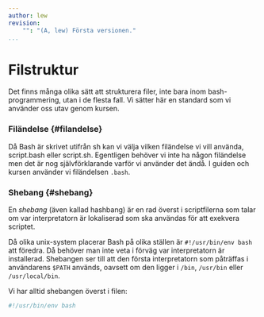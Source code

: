 ```yaml
---
author: lew
revision:
    "": "(A, lew) Första versionen."
...
```

Filstruktur
=======================

Det finns många olika sätt att strukturera filer, inte bara inom bash-programmering, utan i de flesta fall. Vi sätter här en standard som vi använder oss utav genom kursen.



### Filändelse {#filandelse}

Då Bash är skrivet utifrån sh kan vi välja vilken filändelse vi vill använda, script.bash eller script.sh. Egentligen behöver vi inte ha någon filändelse men det är nog självförklarande varför vi använder det ändå. I guiden och kursen använder vi filändelsen `.bash`.



### Shebang {#shebang}

En *shebang* (även kallad hashbang) är en rad överst i scriptfilerna som talar om var interpretatorn är lokaliserad som ska användas för att exekvera scriptet.

Då olika unix-system placerar Bash på olika ställen är `#!/usr/bin/env bash` att föredra. Då behöver man inte veta i förväg var interpretatorn är installerad. Shebangen ser till att den första interpretatorn som påträffas i användarens `$PATH` används, oavsett om den ligger i `/bin`, `/usr/bin` eller `/usr/local/bin`.

Vi har alltid shebangen överst i filen:
```bash
#!/usr/bin/env bash


```
